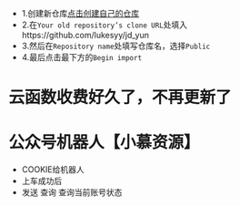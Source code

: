 * 1.创建新仓库[点击创建自己的仓库](https://github.com/new/import)
* 2.在`Your old repository’s clone URL`处填入https://github.com/lukesyy/jd_yun
* 3.然后在`Repository name`处填写仓库名，选择`Public`
* 4.最后点击最下方的`Begin import`
# 云函数收费好久了，不再更新了
# 公众号机器人【小慕资源】
* COOKIE给机器人
* 上车成功后
* 发送 查询 查询当前账号状态

